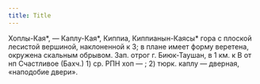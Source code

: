 ```yaml
---
title: Title
---
```


Хоплы-Кая*, — Каплу-Кая*, Киппиа, Киппианын-Каясы* гора с плоской лесистой
вершиной, наклоненной к З; в плане имеет форму веретена, окружена скальным
обрывом. Зап. отрог г. Биюк-Таушан, в 1 км. к В от нп Счастливое (Бахч.) 1) ср.
РПН хоп — ; 2) тюрк. каплу — дверная, «наподобие двери».

